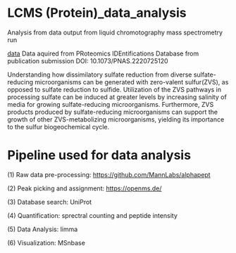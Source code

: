 # LCMS (Protein)_data_analysis
Analysis from data output from liquid chromotography mass spectrometry run

[data](https://www.ebi.ac.uk/pride/archive/projects/PXD040825)
Data aquired from PRoteomics IDEntifications Database from publication submission DOI: 10.1073/PNAS.2220725120

Understanding how dissimilatory sulfate reduction from diverse sulfate-reducing microorganisms can be generated with zero-valent sulfur(ZVS), as opposed to sulfate reduction to sulfide. Utilization of the ZVS pathways in processing sulfate can be induced at greater levels by increasing salinity of media for growing sulfate-reducing microorganisms. Furthermore, ZVS products produced by sulfate-reducing microorganisms can support the growth of other ZVS-metabolizing microorganisms, yielding its importance to the sulfur biogeochemical cycle. 

# Pipeline used for data analysis
(1) Raw data pre-processing: https://github.com/MannLabs/alphapept

(2) Peak picking and assignment: https://openms.de/

(3) Database search: UniProt

(4) Quantification: sprectral counting and peptide intensity

(5) Data Analysis: limma

(6) Visualization: MSnbase
